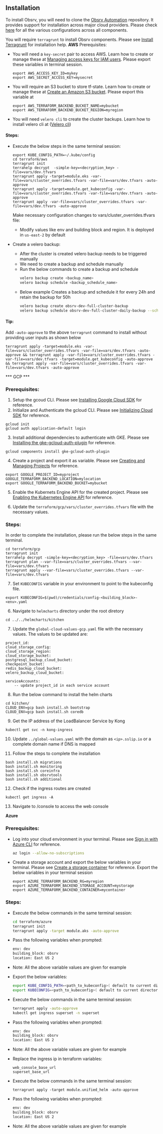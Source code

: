 ## Installation
To install Obsrv, you will need to clone the [Obsrv Automation](https://github.com/Sunbird-Obsrv/obsrv-automation) repository. It provides support for installation across major cloud providers. Please check [here](#configurations) for all the various configurations across all components.

You will require `terragrunt` to install Obsrv components. Please see [Install Terragrunt](https://terragrunt.gruntwork.io/docs/getting-started/install/) for installation help.
**AWS**
Prerequisites:
- You will need a `key-secret` pair to access AWS. Learn how to create or manage these at [Managing access keys for IAM users](https://docs.aws.amazon.com/IAM/latest/UserGuide/id_credentials_access-keys.html). Please export these variables in terminal session.
    ```
    export AWS_ACCESS_KEY_ID=mykey
    export AWS_SECRET_ACCESS_KEY=mysecret
    ```
- You will require an S3 bucket to store tf-state. Learn how to create or manage these at [Create an Amazon S3 bucket](https://docs.aws.amazon.com/transfer/latest/userguide/requirements-S3.html). Please export this variable at
    ```
    export AWS_TERRAFORM_BACKEND_BUCKET_NAME=mybucket
    export AWS_TERRAFORM_BACKEND_BUCKET_REGION=myregion
    ```
- You will need `velero cli` to create the cluster backups. Learn how to install velero cli at ([Velero cli](https://velero.io/docs/v1.3.0/velero-install/))

#### Steps:
* Execute the below steps in the same terminal session:
    ```
    export KUBE_CONFIG_PATH=~/.kube/config
    cd terraform/aws
    terragrunt init
    terrahelp decrypt  -simple-key=<decryption_key> -file=vars/dev.tfvars
    terragrunt apply -target=module.eks -var-file=vars/cluster_overrides.tfvars -var-file=vars/dev.tfvars -auto-approve
    terragrunt apply -target=module.get_kubeconfig -var-file=vars/cluster_overrides.tfvars -var-file=vars/dev.tfvars -auto-approve
    terragrunt apply -var-file=vars/cluster_overrides.tfvars -var-file=vars/dev.tfvars -auto-approve
    ```
    Make necessary configuration changes to vars/cluster_overrides.tfvars file:
    - Modify values like env and building block and region. It is deployed in `us-east-2` by default

* Create a velero backup:
    - After the cluster is created velero backup needs to be triggered manually
    - We need to create a backup and schedule manually
    - Run the below commands to create a backup and schedule
        ```bash
        velero backup create <backup_name>
        velero backup schedule <backup_schedule_name>
        ```
    - Below example Creates a backup and schedule it for every 24h and retain the backup for 50h
        ```bash
        velero backup create obsrv-dev-full-cluster-backup
        velero backup schedule obsrv-dev-full-cluster-daily-backup --schedule="@every 24h" --ttl 50h0m0s
        ```


#### Tip:
Add `-auto-approve` to the above `terragrunt` command to install without providing user inputs as shown below
```
terragrunt apply -target=module.eks -var-file=vars/cluster_overrides.tfvars -var-file=vars/dev.tfvars -auto-approve && terragrunt apply -var-file=vars/cluster_overrides.tfvars -var-file=vars/dev.tfvars -target=module.get_kubeconfig -auto-approve && terragrunt apply -var-file=vars/cluster_overrides.tfvars -var-file=vars/dev.tfvars -auto-approve
```

*** GCP ***
### Prerequisites:
1. Setup the gcoud CLI. Please see [Installing Google Cloud SDK](https://cloud.google.com/sdk/docs/install) for reference.
2. Initialize and Authenticate the gcloud CLI. Please see [Initializing Cloud SDK](https://cloud.google.com/sdk/docs/initializing) for reference.

```
gcloud init
gcloud auth application-default login
```

3. Install additional dependencies to authenticate with GKE. Please see [Installing the gke-gcloud-auth-plugin](https://cloud.google.com/kubernetes-engine/docs/how-to/cluster-access-for-kubectl) for reference.

```
gcloud components install gke-gcloud-auth-plugin
```

4. Create a project and export it as variable. Please see [Creating and Managing Projects](https://cloud.google.com/resource-manager/docs/creating-managing-projects) for reference.

```
export GOOGLE_PROJECT_ID=myproject
GOOGLE_TERRAFORM_BACKEND_LOCATION=mylocation
export GOOGLE_TERRAFORM_BACKEND_BUCKET=mybucket
```

5. Enable the Kubernets Engine API for the created project. Please see [Enabling the Kubernetes Engine API](https://cloud.google.com/kubernetes-engine/docs/how-to/creating-a-zonal-cluster#enable-api) for reference.


6. Update the `terraform/gcp/vars/cluster_overrides.tfvars` file with the necessary values.


### Steps:
In order to complete the installation, please run the below steps in the same terminal.
```
cd terraform/gcp
terragrunt init
terrahelp decrypt -simple-key=<decryption_key> -file=vars/dev.tfvars
terragrunt plan --var-file=vars/cluster_overrides.tfvars --var-file=vars/dev.tfvars
terragrunt apply --var-file=vars/cluster_overrides.tfvars --var-file=vars/dev.tfvars
```

7. Set `KUBECONFIG` variable in your environment to point to the kubeconfig file.

```
export KUBECONFIG=$(pwd)/credentials/config-<building_block>-<env>.yaml
```


6. Navigate to `helmcharts` directory under the root diretory

```
cd ../../helmcharts/kitchen
```

7. Update the `global-cloud-values-gcp.yaml` file with the necessary values. The values to be updated are:
```
project_id:
cloud_storage_config:
cloud_storage_region:
cloud_storage_bucket:
postgresql_backup_cloud_bucket:
checkpoint_bucket:
redis_backup_cloud_bucket:
velero_backup_cloud_bucket:

serviceAccounts:
    -- update project_id in each service account
```

8. Run the below command to install the helm charts

```
cd kitchen/
CLOUD_ENV=gcp bash install.sh bootstrap
CLOUD_ENV=gcp bash install.sh coredb
```

9. Get the IP address of the LoadBalancer Service by Kong

```
kubectl get svc -n kong-ingress
```

10. Update `../global-values.yaml` with the domain as `<ip>.sslip.io` or a complete domain name if DNS is mapped

11. Follow the steps to complete the installation

```
bash install.sh migrations
bash install.sh monitoring
bash install.sh coreinfra
bash install.sh obsrvtools
bash install.sh additional
```

12. Check if the ingress routes are created

```
kubectl get ingress -A
```

13. Navigate to <domain>/console to access the web console


**Azure**
### Prerequisites:
* Log into your cloud environment in your terminal. Please see [Sign in with Azure CLI](https://learn.microsoft.com/en-us/cli/azure/authenticate-azure-cli) for reference.
    ``` bash
    az login --allow-no-subscriptions
    ```
* Create a storage account and export the below variables in your terminal. Please see [Create a storage container](https://learn.microsoft.com/en-us/azure/storage/common/storage-account-create?toc=/azure/storage/blobs/toc.json) for reference. Export the below variables in your terminal session
    ```
    export AZURE_TERRAFORM_BACKEND_RG=myregion
    export AZURE_TERRAFORM_BACKEND_STORAGE_ACCOUNT=mystorage
    export AZURE_TERRAFORM_BACKEND_CONTAINER=mycontainer
    ```
### Steps:
* Execute the below commands in the same terminal session:
    ```bash
    cd terraform/azure
    terragrunt init
    terragrunt apply -target module.aks -auto-approve
    ```
* Pass the following variables when prompted:
    ```bash
    env: dev
    building_block: obsrv
    location: East US 2
    ```
- Note:  All the above variable values are given for example
* Export the below variables:
    ``` bash
    export KUBE_CONFIG_PATH=<path_to_kubeconfig>( default to current directory)
    export KUBECONFIG=<path_to_kubeconfig>( default to current directory)
    ```
* Execute the below commands in the same terminal session:
    ``` bash
    terragrunt apply -auto-approve
    kubectl get ingress superset -n superset
    ```
* Pass the following variables when prompted:
    ```bash
    env: dev
    building_block: obsrv
    location: East US 2
    ```
- Note:  All the above variable values are given for example
* Replace the ingress ip in terraform variables:
    ```
    web_console_base_url
    superset_base_url
    ```
* Execute the below commands in the same terminal session:
    ```
    terragrunt apply -target module.unified_helm -auto-approve
    ```
* Pass the following variables when prompted:
    ```bash
    env: dev
    building_block: obsrv
    location: East US 2
    ```
- Note:  All the above variable values are given for example
